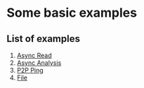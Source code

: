 # Some basic examples

## List of examples

1. [Async Read](https://github.com/fishseabowl/examples/tree/main/async_read_tokio)
2. [Async Analysis](https://github.com/fishseabowl/examples/tree/main/async_analy)
3. [P2P Ping](https://github.com/fishseabowl/examples/tree/main/pyrsia_p2p)
4. [File](https://github.com/fishseabowl/examples/tree/main/file_example)

